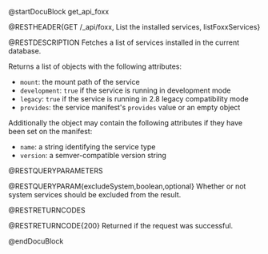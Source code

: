 @startDocuBlock get_api_foxx

@RESTHEADER{GET /_api/foxx, List the installed services, listFoxxServices}

@RESTDESCRIPTION
Fetches a list of services installed in the current database.

Returns a list of objects with the following attributes:

- `mount`: the mount path of the service
- `development`: `true` if the service is running in development mode
- `legacy`: `true` if the service is running in 2.8 legacy compatibility mode
- `provides`: the service manifest's `provides` value or an empty object

Additionally the object may contain the following attributes if they have been set on the manifest:

- `name`: a string identifying the service type
- `version`: a semver-compatible version string

@RESTQUERYPARAMETERS

@RESTQUERYPARAM{excludeSystem,boolean,optional}
Whether or not system services should be excluded from the result.

@RESTRETURNCODES

@RESTRETURNCODE{200}
Returned if the request was successful.

@endDocuBlock
